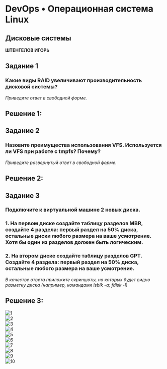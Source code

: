# DevOps • Операционная система Linux
## Дисковые системы
__ШТЕНГЕЛОВ ИГОРЬ__

## Задание 1
### Какие виды RAID увеличивают производительность дисковой системы? 
_Приведите ответ в свободной форме._ 


## Решение 1:


## Задание 2
### Назовите преимущества использования VFS. Используется ли VFS при работе с tmpfs? Почему? 
_Приведите развернутый ответ в свободной форме._ 

## Решение 2:


## Задание 3
### Подключите к виртуальной машине 2 новых диска.
### 1. На первом диске создайте таблицу разделов MBR, создайте 4 раздела: первый раздел на 50% диска, остальные диски любого размера на ваше усмотрение. Хотя бы один из разделов должен быть логическим.
### 2. На втором диске создайте таблицу разделов GPT. Создайте 4 раздела: первый раздел на 50% диска, остальные любого размера на ваше усмотрение.
_В качестве ответа приложите скриншоты, на которых будет видно разметку диска (например, командами lsblk -a; fdisk -l)_ 

## Решение 3:

![1](./images/1_1.png)  
![2](./images/1_2.png)  
![3](./images/1_3.png)  
![4](./images/1_4.png)   
![5](./images/1_5.png)  
![6](./images/1_6.png)  
![7](./images/1_7.png)  
![8](./images/1_8.png)  
![9](./images/1_9.png)  
![10](./images/1_10.png)  
